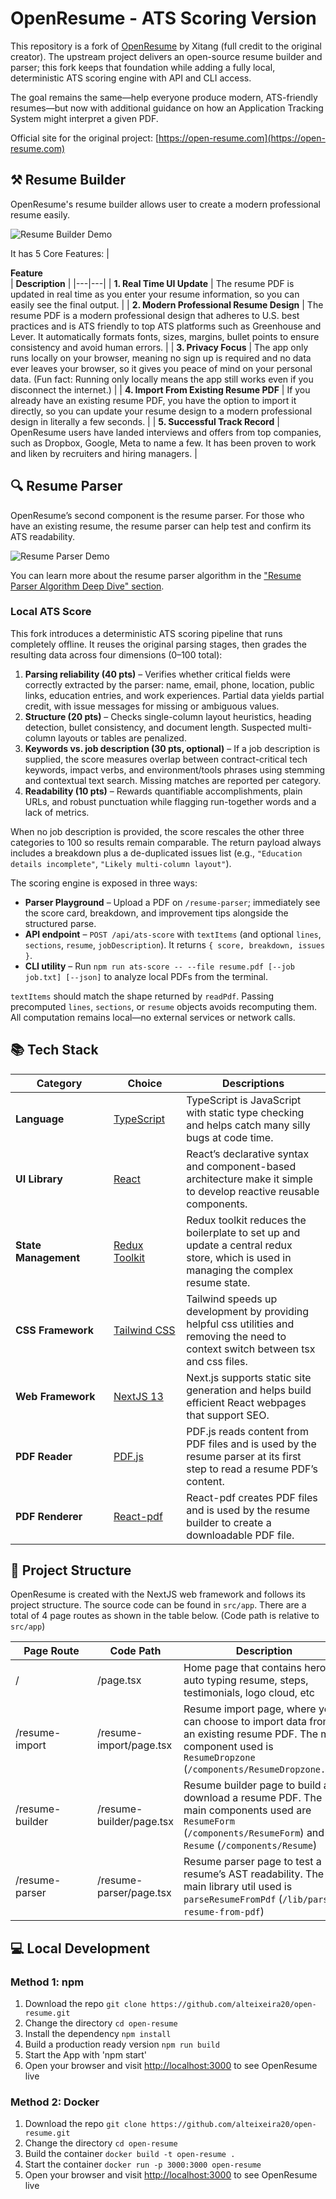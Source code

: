 # OpenResume - ATS Scoring Version

This repository is a fork of [OpenResume](https://github.com/xitanggg/open-resume/) by Xitang (full credit to the original creator). The upstream project delivers an open-source resume builder and parser; this fork keeps that foundation while adding a fully local, deterministic ATS scoring engine with API and CLI access.

The goal remains the same—help everyone produce modern, ATS-friendly resumes—but now with additional guidance on how an Application Tracking System might interpret a given PDF.

Official site for the original project: [https://open-resume.com](https://open-resume.com)

## ⚒️ Resume Builder

OpenResume's resume builder allows user to create a modern professional resume easily.

![Resume Builder Demo](https://i.ibb.co/jzcrrt8/resume-builder-demo-optimize.gif)

It has 5 Core Features:
| <div style="width:285px">**Feature**</div> | **Description** |
|---|---|
| **1. Real Time UI Update** | The resume PDF is updated in real time as you enter your resume information, so you can easily see the final output. |
| **2. Modern Professional Resume Design** | The resume PDF is a modern professional design that adheres to U.S. best practices and is ATS friendly to top ATS platforms such as Greenhouse and Lever. It automatically formats fonts, sizes, margins, bullet points to ensure consistency and avoid human errors. |
| **3. Privacy Focus** | The app only runs locally on your browser, meaning no sign up is required and no data ever leaves your browser, so it gives you peace of mind on your personal data. (Fun fact: Running only locally means the app still works even if you disconnect the internet.) |
| **4. Import From Existing Resume PDF** | If you already have an existing resume PDF, you have the option to import it directly, so you can update your resume design to a modern professional design in literally a few seconds. |
| **5. Successful Track Record** | OpenResume users have landed interviews and offers from top companies, such as Dropbox, Google, Meta to name a few. It has been proven to work and liken by recruiters and hiring managers. |

## 🔍 Resume Parser

OpenResume’s second component is the resume parser. For those who have an existing resume, the resume parser can help test and confirm its ATS readability.

![Resume Parser Demo](https://i.ibb.co/JvSVwNk/resume-parser-demo-optimize.gif)

You can learn more about the resume parser algorithm in the ["Resume Parser Algorithm Deep Dive" section](https://open-resume.com/resume-parser).

### Local ATS Score

This fork introduces a deterministic ATS scoring pipeline that runs completely offline. It reuses the original parsing stages, then grades the resulting data across four dimensions (0–100 total):

1. **Parsing reliability (40 pts)** – Verifies whether critical fields were correctly extracted by the parser: name, email, phone, location, public links, education entries, and work experiences. Partial data yields partial credit, with issue messages for missing or ambiguous values.
2. **Structure (20 pts)** – Checks single-column layout heuristics, heading detection, bullet consistency, and document length. Suspected multi-column layouts or tables are penalized.
3. **Keywords vs. job description (30 pts, optional)** – If a job description is supplied, the score measures overlap between contract-critical tech keywords, impact verbs, and environment/tools phrases using stemming and contextual text search. Missing matches are reported per category.
4. **Readability (10 pts)** – Rewards quantifiable accomplishments, plain URLs, and robust punctuation while flagging run-together words and a lack of metrics.

When no job description is provided, the score rescales the other three categories to 100 so results remain comparable. The return payload always includes a breakdown plus a de-duplicated issues list (e.g., `"Education details incomplete"`, `"Likely multi-column layout"`).

The scoring engine is exposed in three ways:

- **Parser Playground** – Upload a PDF on `/resume-parser`; immediately see the score card, breakdown, and improvement tips alongside the structured parse.
- **API endpoint** – `POST /api/ats-score` with `textItems` (and optional `lines`, `sections`, `resume`, `jobDescription`). It returns `{ score, breakdown, issues }`.
- **CLI utility** – Run `npm run ats-score -- --file resume.pdf [--job job.txt] [--json]` to analyze local PDFs from the terminal.

`textItems` should match the shape returned by `readPdf`. Passing precomputed `lines`, `sections`, or `resume` objects avoids recomputing them. All computation remains local—no external services or network calls.

## 📚 Tech Stack

| <div style="width:140px">**Category**</div> | <div style="width:100px">**Choice**</div> | **Descriptions** |
|---|---|---|
| **Language** | [TypeScript](https://github.com/microsoft/TypeScript) | TypeScript is JavaScript with static type checking and helps catch many silly bugs at code time. |
| **UI Library** | [React](https://github.com/facebook/react) | React’s declarative syntax and component-based architecture make it simple to develop reactive reusable components. |
| **State Management** | [Redux Toolkit](https://github.com/reduxjs/redux-toolkit) | Redux toolkit reduces the boilerplate to set up and update a central redux store, which is used in managing the complex resume state. |
| **CSS Framework** | [Tailwind CSS](https://github.com/tailwindlabs/tailwindcss) | Tailwind speeds up development by providing helpful css utilities and removing the need to context switch between tsx and css files. |
| **Web Framework** | [NextJS 13](https://github.com/vercel/next.js) | Next.js supports static site generation and helps build efficient React webpages that support SEO. |
| **PDF Reader** | [PDF.js](https://github.com/mozilla/pdf.js) | PDF.js reads content from PDF files and is used by the resume parser at its first step to read a resume PDF’s content. |
| **PDF Renderer** | [React-pdf](https://github.com/diegomura/react-pdf) | React-pdf creates PDF files and is used by the resume builder to create a downloadable PDF file. |

## 📁 Project Structure

OpenResume is created with the NextJS web framework and follows its project structure. The source code can be found in `src/app`. There are a total of 4 page routes as shown in the table below. (Code path is relative to `src/app`)

| <div style="width:115px">**Page Route**</div> | **Code Path** | **Description** |
|---|---|---|
| / | /page.tsx | Home page that contains hero, auto typing resume, steps, testimonials, logo cloud, etc |
| /resume-import | /resume-import/page.tsx | Resume import page, where you can choose to import data from an existing resume PDF. The main component used is `ResumeDropzone` (`/components/ResumeDropzone.tsx`) |
| /resume-builder | /resume-builder/page.tsx | Resume builder page to build and download a resume PDF. The main components used are `ResumeForm` (`/components/ResumeForm`) and `Resume` (`/components/Resume`) |
| /resume-parser | /resume-parser/page.tsx | Resume parser page to test a resume’s AST readability. The main library util used is `parseResumeFromPdf` (`/lib/parse-resume-from-pdf`) |

## 💻 Local Development

### Method 1: npm

1. Download the repo `git clone https://github.com/alteixeira20/open-resume.git`
2. Change the directory `cd open-resume`
3. Install the dependency `npm install`
4. Build a production ready version `npm run build`
5. Start the App with 'npm start'
6. Open your browser and visit [http://localhost:3000](http://localhost:3000) to see OpenResume live

### Method 2: Docker

1. Download the repo `git clone https://github.com/alteixeira20/open-resume.git`
2. Change the directory `cd open-resume`
3. Build the container `docker build -t open-resume .`
4. Start the container `docker run -p 3000:3000 open-resume`
5. Open your browser and visit [http://localhost:3000](http://localhost:3000) to see OpenResume live
